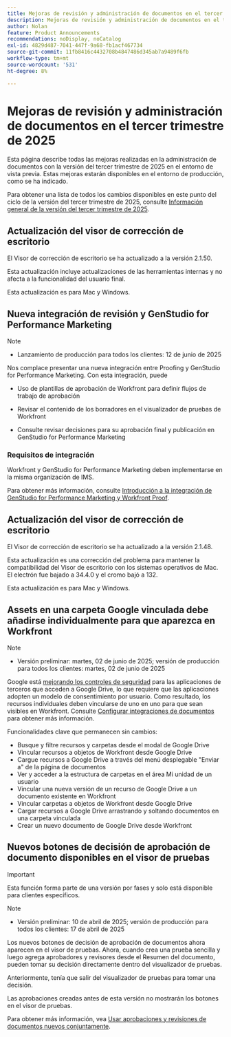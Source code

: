 ```yaml
---
title: Mejoras de revisión y administración de documentos en el tercer trimestre de 2025
description: Mejoras de revisión y administración de documentos en el tercer trimestre de 2025
author: Nolan
feature: Product Announcements
recommendations: noDisplay, noCatalog
exl-id: 4829d487-7041-447f-9a68-fb1acf467734
source-git-commit: 11fb8416c4432708b4847486d345ab7a9489f6fb
workflow-type: tm+mt
source-wordcount: '531'
ht-degree: 8%

---
```


# Mejoras de revisión y administración de documentos en el tercer trimestre de 2025

Esta página describe todas las mejoras realizadas en la administración de documentos con la versión del tercer trimestre de 2025 en el entorno de vista previa. Estas mejoras estarán disponibles en el entorno de producción, como se ha indicado.

Para obtener una lista de todos los cambios disponibles en este punto del ciclo de la versión del tercer trimestre de 2025, consulte [Información general de la versión del tercer trimestre de 2025](/help/quicksilver/product-announcements/product-releases/25-q3-release-activity/25-q3-release-overview.md).

## Actualización del visor de corrección de escritorio

El Visor de corrección de escritorio se ha actualizado a la versión 2.1.50.

Esta actualización incluye actualizaciones de las herramientas internas y no afecta a la funcionalidad del usuario final.

Esta actualización es para Mac y Windows.

## Nueva integración de revisión y GenStudio for Performance Marketing

>[!NOTE]
>
>* Lanzamiento de producción para todos los clientes: 12 de junio de 2025

Nos complace presentar una nueva integración entre Proofing y GenStudio for Performance Marketing. Con esta integración, puede

* Uso de plantillas de aprobación de Workfront para definir flujos de trabajo de aprobación

* Revisar el contenido de los borradores en el visualizador de pruebas de Workfront

* Consulte revisar decisiones para su aprobación final y publicación en GenStudio for Performance Marketing

### Requisitos de integración

Workfront y GenStudio for Performance Marketing deben implementarse en la misma organización de IMS.

Para obtener más información, consulte [Introducción a la integración de GenStudio for Performance Marketing y Workfront Proof](/help/quicksilver/workfront-integrations-and-apps/review-and-approval-integrations/wf-proof-and-genstudio.md).

## Actualización del visor de corrección de escritorio

El Visor de corrección de escritorio se ha actualizado a la versión 2.1.48.

Esta actualización es una corrección del problema para mantener la compatibilidad del Visor de escritorio con los sistemas operativos de Mac. El electrón fue bajado a 34.4.0 y el cromo bajó a 132.

Esta actualización es para Mac y Windows.


## Assets en una carpeta Google vinculada debe añadirse individualmente para que aparezca en Workfront

>[!NOTE]
>
>* Versión preliminar: martes, 02 de junio de 2025; versión de producción para todos los clientes: martes, 02 de junio de 2025

Google está [mejorando los controles de seguridad](https://workspace.google.com/blog/product-announcements/enhancing-security-controls-for-google-drive-third-party-apps) para las aplicaciones de terceros que acceden a Google Drive, lo que requiere que las aplicaciones adopten un modelo de consentimiento por usuario. Como resultado, los recursos individuales deben vincularse de uno en uno para que sean visibles en Workfront. Consulte [Configurar integraciones de documentos](/help/quicksilver/administration-and-setup/configure-integrations/configure-document-integrations.md) para obtener más información.

Funcionalidades clave que permanecen sin cambios:

* Busque y filtre recursos y carpetas desde el modal de Google Drive
* Vincular recursos a objetos de Workfront desde Google Drive
* Cargue recursos a Google Drive a través del menú desplegable &quot;Enviar a&quot; de la página de documentos
* Ver y acceder a la estructura de carpetas en el área Mi unidad de un usuario
* Vincular una nueva versión de un recurso de Google Drive a un documento existente en Workfront
* Vincular carpetas a objetos de Workfront desde Google Drive
* Cargar recursos a Google Drive arrastrando y soltando documentos en una carpeta vinculada
* Crear un nuevo documento de Google Drive desde Workfront


## Nuevos botones de decisión de aprobación de documento disponibles en el visor de pruebas

>[!IMPORTANT]
>
>Esta función forma parte de una versión por fases y solo está disponible para clientes específicos.

>[!NOTE]
>
>* Versión preliminar: 10 de abril de 2025; versión de producción para todos los clientes: 17 de abril de 2025

Los nuevos botones de decisión de aprobación de documentos ahora aparecen en el visor de pruebas. Ahora, cuando crea una prueba sencilla y luego agrega aprobadores y revisores desde el Resumen del documento, pueden tomar su decisión directamente dentro del visualizador de pruebas.

Anteriormente, tenía que salir del visualizador de pruebas para tomar una decisión.

Las aprobaciones creadas antes de esta versión no mostrarán los botones en el visor de pruebas.

Para obtener más información, vea [Usar aprobaciones y revisiones de documentos nuevos conjuntamente](/help/quicksilver/review-and-approve-work/document-reviews-and-approvals/doc-approvals-and-proofing.md).
